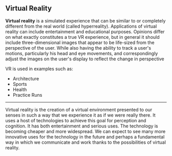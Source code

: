 ## Virtual Reality

**Virtual reality** is a simulated experience that can be similar to or completely different from the real world (called hyperreality). Applications of virtual reality can include entertainment and educational purposes. Opinions differ on what exactly constitutes a true VR experience, but in general it should include three-dimensional images that appear to be life-sized from the perspective of the user. While also having the ability to track a user's motions, particularly his head and eye movements, and correspondingly adjust the images on the user's display to reflect the change in perspective

VR is used in examples such as:
* Architecture
* Sports 
* Health
* Practice Runs

--- 

Virtual reality is the creation of a virtual environment presented to our senses in such a way that we experience it as if we were really there. It uses a host of technologies to achieve this goal for perception and cognition. It has both entertainment and serious uses. The technology is becoming cheaper and more widespread. We can expect to see many more innovative uses for the technology in the future and perhaps a fundamental way in which we communicate and work thanks to the possibilities of virtual reality. 